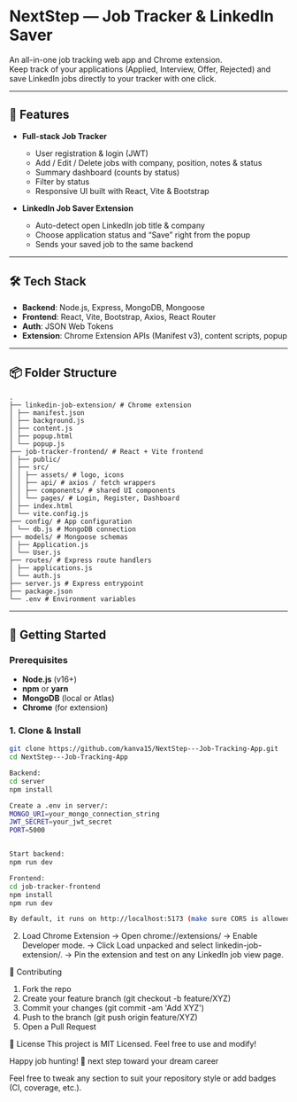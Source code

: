 # NextStep — Job Tracker & LinkedIn Saver

An all-in-one job tracking web app and Chrome extension.  
Keep track of your applications (Applied, Interview, Offer, Rejected) and save LinkedIn jobs directly to your tracker with one click.

---

## 🚀 Features

- **Full-stack Job Tracker**  
  - User registration & login (JWT)  
  - Add / Edit / Delete jobs with company, position, notes & status  
  - Summary dashboard (counts by status)  
  - Filter by status  
  - Responsive UI built with React, Vite & Bootstrap

- **LinkedIn Job Saver Extension**  
  - Auto-detect open LinkedIn job title & company  
  - Choose application status and “Save” right from the popup  
  - Sends your saved job to the same backend  

---

## 🛠️ Tech Stack

- **Backend**: Node.js, Express, MongoDB, Mongoose  
- **Frontend**: React, Vite, Bootstrap, Axios, React Router  
- **Auth**: JSON Web Tokens  
- **Extension**: Chrome Extension APIs (Manifest v3), content scripts, popup  

---

## 📦 Folder Structure

```
.
├── linkedin-job-extension/ # Chrome extension
│ ├── manifest.json
│ ├── background.js
│ ├── content.js
│ ├── popup.html
│ └── popup.js
├── job-tracker-frontend/ # React + Vite frontend
│ ├── public/
│ ├── src/
│ │ ├── assets/ # logo, icons
│ │ ├── api/ # axios / fetch wrappers
│ │ ├── components/ # shared UI components
│ │ └── pages/ # Login, Register, Dashboard
│ ├── index.html
│ └── vite.config.js
├── config/ # App configuration
│ └── db.js # MongoDB connection
├── models/ # Mongoose schemas
│ ├── Application.js
│ └── User.js
├── routes/ # Express route handlers
│ ├── applications.js
│ └── auth.js
├── server.js # Express entrypoint
├── package.json
└── .env # Environment variables
```
---

## 🔧 Getting Started

### Prerequisites

- **Node.js** (v16+)
- **npm** or **yarn**
- **MongoDB** (local or Atlas)
- **Chrome** (for extension)

### 1. Clone & Install

```bash
git clone https://github.com/kanva15/NextStep---Job-Tracking-App.git
cd NextStep---Job-Tracking-App

Backend:
cd server
npm install

Create a .env in server/:
MONGO_URI=your_mongo_connection_string
JWT_SECRET=your_jwt_secret
PORT=5000


Start backend:
npm run dev

Frontend:
cd job-tracker-frontend
npm install
npm run dev

By default, it runs on http://localhost:5173 (make sure CORS is allowed for your extension).
```

2. Load Chrome Extension
   -> Open chrome://extensions/
   -> Enable Developer mode.
   -> Click Load unpacked and select linkedin-job-extension/.
   -> Pin the extension and test on any LinkedIn job view page.


🤝 Contributing
1. Fork the repo
2. Create your feature branch (git checkout -b feature/XYZ)
3. Commit your changes (git commit -am 'Add XYZ')
4. Push to the branch (git push origin feature/XYZ)
5. Open a Pull Request

📄 License
This project is MIT Licensed. Feel free to use and modify!

Happy job hunting! 🚀
next step toward your dream career

Feel free to tweak any section to suit your repository style or add badges (CI, coverage, etc.).

